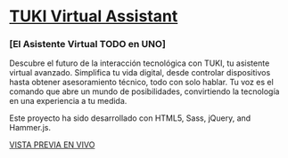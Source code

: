 # [TUKI Virtual Assistant](https://isaack08.github.io/TUKI/)

### [El Asistente Virtual TODO en UNO]

Descubre el futuro de la interacción tecnológica con TUKI, tu asistente virtual avanzado. Simplifica tu vida digital, desde controlar dispositivos hasta obtener asesoramiento técnico, todo con solo hablar. Tu voz es el comando que abre un mundo de posibilidades, convirtiendo la tecnología en una experiencia a tu medida.

Este proyecto ha sido desarrollado con HTML5, Sass, jQuery, and Hammer.js.

[VISTA PREVIA EN VIVO](https://isaack08.github.io/TUKI/)
